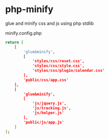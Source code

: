 php-minify
==========

glue and minify css and js using php stdlib

minify.config.php
```sh
return [
	[
		'glue&minify',
		[
			'styles/css/reset.css',
			'styles/css/style.css',
			'styles/css/plugin/calendar.css'
		],
		'public/css/app.css'
	],
	[
		'glue&minify',
		[
			'js/jquery.js',
			'js/tracking.js',
			'js/helper.js'
		],
		'public/js/app.js'
	]
];
```
